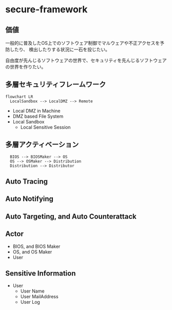 # secure-framework

## 価値

一般的に普及したOS上でのソフトウェア制御でマルウェアや不正アクセスを予防したり、
検出したりする状況に一石を投じたい。

自由度が先んじるソフトウェアの世界で、セキュリティを先んじるソフトウェアの世界を作りたい。


## 多層セキュリティフレームワーク

```mermaid
flowchart LR
  LocalSandbox --> LocalDMZ --> Remote
```

- Local DMZ in Machine
- DMZ based File System
- Local Sandbox
  - Local Sensitive Session


## 多層アクティベーション

```mermaid
  BIOS --> BIOSMaker --> OS
  OS --> OSMaker --> Distribution
  Distribution --> Distributor
```

## Auto Tracing

## Auto Notifying

## Auto Targeting, and Auto Counterattack

## Actor

- BIOS, and BIOS Maker
- OS, and OS Maker
- User

## Sensitive Information

- User
  - User Name
  - User MailAddress
  - User Log

